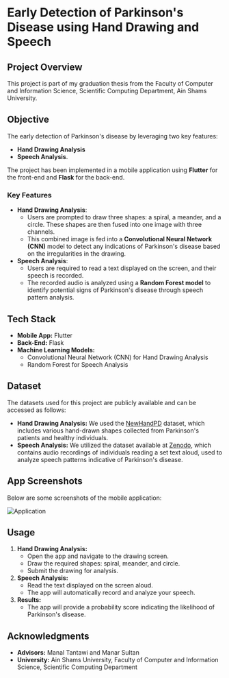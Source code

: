 # Early Detection of Parkinson's Disease using Hand Drawing and Speech
## Project Overview

This project is part of my graduation thesis from the Faculty of Computer and Information Science, Scientific Computing Department, Ain Shams University.

## Objective
The early detection of Parkinson's disease by leveraging two key features: 
- <strong>Hand Drawing Analysis</strong> 
- <strong>Speech Analysis</strong>. 

The project has been implemented in a mobile application using <strong>Flutter</strong> for the front-end and <strong>Flask</strong> for the back-end.

### Key Features
<ul>
    <li><strong>Hand Drawing Analysis</strong>:
        <ul>
            <li>Users are prompted to draw three shapes: a spiral, a meander, and a circle. These shapes are then fused into one image with three channels.</li>
            <li>This combined image is fed into a <strong>Convolutional Neural Network (CNN)</strong> model to detect any indications of Parkinson's disease based on the irregularities in the drawing.</li>
        </ul>
    </li>
    <li><strong>Speech Analysis</strong>:
        <ul>
            <li>Users are required to read a text displayed on the screen, and their speech is recorded.</li>
            <li>The recorded audio is analyzed using a <strong>Random Forest model</strong> to identify potential signs of Parkinson's disease through speech pattern analysis.</li>
        </ul>
    </li>
</ul>

## Tech Stack
- <strong>Mobile App:</strong> Flutter
- <strong>Back-End:</strong> Flask
- <strong>Machine Learning Models:</strong>
    - Convolutional Neural Network (CNN) for Hand Drawing Analysis
    - Random Forest for Speech Analysis

## Dataset
<p>The datasets used for this project are publicly available and can be accessed as follows:</p>
<ul>
    <li><strong>Hand Drawing Analysis:</strong> We used the <a href="https://wwwp.fc.unesp.br/~papa/pub/datasets/Handpd/" target="_blank">NewHandPD</a> dataset, which includes various hand-drawn shapes collected from Parkinson's patients and healthy individuals.</li>
    <li><strong>Speech Analysis:</strong> We utilized the dataset available at <a href="https://zenodo.org/records/2867216" target="_blank">Zenodo</a>, which contains audio recordings of individuals reading a set text aloud, used to analyze speech patterns indicative of Parkinson's disease.</li>
</ul>

<h2>App Screenshots</h2>
<p>Below are some screenshots of the mobile application:</p>

![Application](https://github.com/user-attachments/assets/da39678b-4c62-4d50-8f64-e853b5265578)

<h2>Usage</h2>
<ol>
    <li><strong>Hand Drawing Analysis:</strong>
        <ul>
            <li>Open the app and navigate to the drawing screen.</li>
            <li>Draw the required shapes: spiral, meander, and circle.</li>
            <li>Submit the drawing for analysis.</li>
        </ul>
    </li>
    <li><strong>Speech Analysis:</strong>
        <ul>
            <li>Read the text displayed on the screen aloud.</li>
            <li>The app will automatically record and analyze your speech.</li>
        </ul>
    </li>
    <li><strong>Results:</strong>
        <ul>
            <li>The app will provide a probability score indicating the likelihood of Parkinson's disease.</li>
        </ul>
    </li>
</ol>

<h2>Acknowledgments</h2>
<ul>
    <li><strong>Advisors:</strong> Manal Tantawi and Manar Sultan</li>
    <li><strong>University:</strong> Ain Shams University, Faculty of Computer and Information Science, Scientific Computing Department</li>
</ul>
